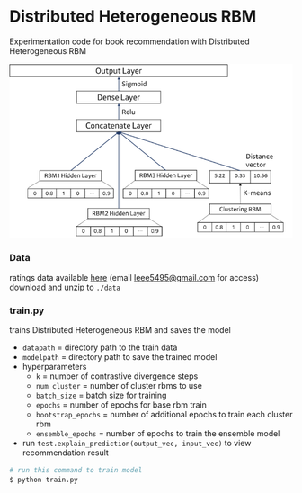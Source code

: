 # Distributed Heterogeneous RBM
Experimentation code for book recommendation with Distributed Heterogeneous RBM

![image](https://github.com/leee5495/Distributed_Heterogeneous_RBM/blob/master/misc/%EB%8F%84%ED%98%95.png)

### Data
ratings data available [here](https://drive.google.com/file/d/1nR7B7fDzwwExYpO70xY6FYTGf3aVXX_T/view?usp=sharing) (email leee5495@gmail.com for access) \
download and unzip to `./data`

### train.py
trains Distributed Heterogeneous RBM and saves the model
- `datapath` = directory path to the train data
- `modelpath` = directory path to save the trained model
- hyperparameters
  - `k` = number of contrastive divergence steps
  - `num_cluster` = number of cluster rbms to use
  - `batch_size` = batch size for training
  - `epochs` = number of epochs for base rbm train
  - `bootstrap_epochs` = number of additional epochs to train each cluster rbm
  - `ensemble_epochs` = number of epochs to train the ensemble model
- run `test.explain_prediction(output_vec, input_vec)` to view recommendation result

``` python
# run this command to train model
$ python train.py
```
